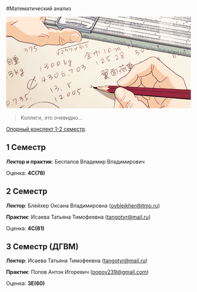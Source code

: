 #Математический анализ


<img alt="Cry" src="https://github.com/Gastozavr/itmo/blob/main/pictures/math.gif" height="250">

> Коллеги, это очевидно...

[Опорный конспект 1-2 семестр](https://drive.google.com/file/d/1djjiNfdQDAWuMCLIH2Q0yms76Agb54MP/view)

## 1 Семестр

**Лектор и практик**: Беспалов Владимир Владимирович

Оценка: **4C(78)**

## 2 Семестр

**Лектор**: Блейхер Оксана Владимировна (ovbleikher@itmo.ru)

**Практик**: Исаева Татьяна Тимофеевна (tangotyr@mail.ru)

Оценка: **4C(81)**

## 3 Семестр (ДГВМ)

**Лектор**: Исаева Татьяна Тимофеевна (tangotyr@mail.ru)

**Практик**: Попов Антон Игоревич (popov239@gmail.com)

Оценка: **3E(60)**
